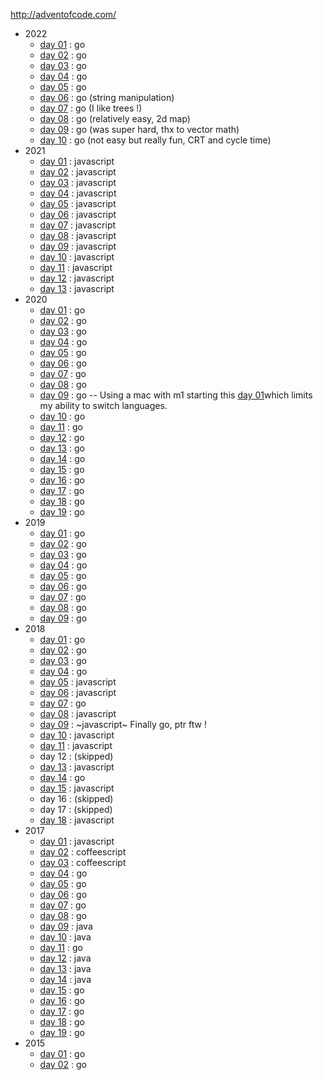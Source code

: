 http://adventofcode.com/

* 2022
  * [day 01](2022/day01) : go
  * [day 02](2022/day02) : go
  * [day 03](2022/day03) : go
  * [day 04](2022/day04) : go
  * [day 05](2022/day05) : go
  * [day 06](2022/day06) : go (string manipulation)
  * [day 07](2022/day07) : go (I like trees !)
  * [day 08](2022/day08) : go (relatively easy, 2d map)
  * [day 09](2022/day09) : go (was super hard, thx to vector math)
  * [day 10](2022/day10) : go (not easy but really fun, CRT and cycle time)
* 2021
  * [day 01](2021/day01) : javascript
  * [day 02](2021/day02) : javascript
  * [day 03](2021/day03) : javascript
  * [day 04](2021/day04) : javascript
  * [day 05](2021/day05) : javascript
  * [day 06](2021/day06) : javascript
  * [day 07](2021/day07) : javascript
  * [day 08](2021/day08) : javascript
  * [day 09](2021/day09) : javascript
  * [day 10](2021/day10) : javascript
  * [day 11](2021/day11) : javascript
  * [day 12](2021/day12) : javascript
  * [day 13](2021/day13) : javascript
* 2020
  * [day 01](2020/day01) : go
  * [day 02](2020/day02) : go
  * [day 03](2020/day03) : go
  * [day 04](2020/day04) : go
  * [day 05](2020/day05) : go
  * [day 06](2020/day06) : go
  * [day 07](2020/day07) : go
  * [day 08](2020/day08) : go
  * [day 09](2020/day09) : go -- Using a mac with m1 starting this [day 01](2020/day01)which limits my ability to switch languages.
  * [day 10](2020/day10) : go
  * [day 11](2020/day11) : go
  * [day 12](2020/day12) : go
  * [day 13](2020/day13) : go
  * [day 14](2020/day14) : go
  * [day 15](2020/day15) : go
  * [day 16](2020/day16) : go
  * [day 17](2020/day17) : go
  * [day 18](2020/day18) : go
  * [day 19](2020/day19) : go
* 2019
  * [day 01](2019/day01) : go
  * [day 02](2019/day02) : go
  * [day 03](2019/day03) : go
  * [day 04](2019/day04) : go
  * [day 05](2019/day05) : go
  * [day 06](2019/day06) : go
  * [day 07](2019/day07) : go
  * [day 08](2019/day08) : go
  * [day 09](2019/day09) : go
* 2018
  * [day 01](2018/day01) : go
  * [day 02](2018/day02) : go
  * [day 03](2018/day03) : go
  * [day 04](2018/day04) : go
  * [day 05](2018/day05) : javascript
  * [day 06](2018/day06) : javascript
  * [day 07](2018/day07) : go
  * [day 08](2018/day08) : javascript
  * [day 09](2018/day09) : ~javascript~ Finally go, ptr ftw !
  * [day 10](2018/day10) : javascript
  * [day 11](2018/day11) : javascript
  * day 12 : (skipped)
  * [day 13](2018/day13) : javascript
  * [day 14](2018/day14) : go
  * [day 15](2018/day15) : javascript
  * day 16 : (skipped)
  * day 17 : (skipped)
  * [day 18](2018/day18) : javascript
* 2017
  * [day 01](2017/day01) : javascript
  * [day 02](2017/day02) : coffeescript
  * [day 03](2017/day03) : coffeescript
  * [day 04](2017/day04) : go
  * [day 05](2017/day05) : go
  * [day 06](2017/day06) : go
  * [day 07](2017/day07) : go
  * [day 08](2017/day08) : go
  * [day 09](2017/day09) : java
  * [day 10](2017/day10) : java
  * [day 11](2017/day11) : go
  * [day 12](2017/day12) : java
  * [day 13](2017/day13) : java
  * [day 14](2017/day14) : java
  * [day 15](2017/day15) : go
  * [day 16](2017/day16) : go
  * [day 17](2017/day17) : go
  * [day 18](2017/day18) : go
  * [day 19](2017/day19) : go
* 2015
  * [day 01](2015/day01) : go
  * [day 02](2015/day02) : go

